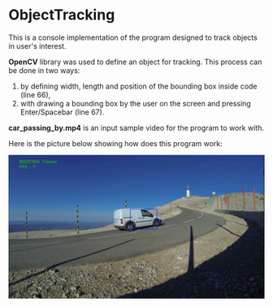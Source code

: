 # ObjectTracking

This is a console implementation of the program designed to track objects in user's interest.

**OpenCV** library was used to define an object for tracking. This process can be done in two ways:
1) by defining width, length and position of the bounding box inside code (line 66),
2) with drawing a bounding box by the user on the screen and pressing Enter/Spacebar (line 67).

**car_passing_by.mp4** is an input sample video for the program to work with.

Here is the picture below showing how does this program work:

![Alt text](car_tracking_example.png?raw=true "Car tracking")
